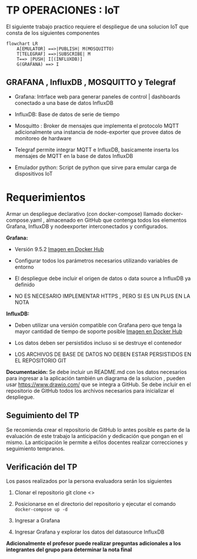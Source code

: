 # TP OPERACIONES : IoT

El siguiente trabajo practico requiere el despliegue de una solucion IoT que consta de los siguientes componentes

```mermaid
flowchart LR
    A[EMULATOR] ==>|PUBLISH| M(MOSQUITTO)
    T[TELEGRAF] ==>|SUBSCRIBE| M
    T==> |PUSH| I[(INFLUXDB)]
    G(GRAFANA) ==> I
```

## GRAFANA , InfluxDB , MOSQUITTO y Telegraf

- Grafana: Intrface web para generar paneles de control | dashboards conectado a una base de datos InfluxDB

- InfluxDB: Base de datos de serie de tiempo

- Mosquitto : Broker de mensajes que implementa el protocolo MQTT
  adicionalmente una instancia de node-exporter que provee datos de monitoreo de
  hardware

- Telegraf permite integrar MQTT e InfluxDB, basicamente inserta los mensajes de MQTT en la base de datos InfluxDB

- Emulador python: Script de python que sirve para emular carga de dispositivos IoT

##

# Requerimientos

Armar
un despliegue declarativo (con docker-compose) llamado docker-compose.yaml , almacenado en GitHub que contenga todos los elementos Grafana,
InfluxDB y nodeexporter interconectados y configurados.

**Grafana:**

- Versión 9.5.2 [Imagen en Docker Hub](https://hub.docker.com/r/grafana/grafana-oss)

- Configurar todos los parámetros necesarios utilizando variables de entorno

- El despliegue debe incluir el origen de datos o data source a InfluxDB ya definido

- NO ES NECESARIO IMPLEMENTAR HTTPS , PERO SI ES
  UN PLUS EN LA NOTA

**InfluxDB:**

- Deben utilizar una versión compatible con Grafana pero que tenga la mayor cantidad de tiempo de soporte posible [Imagen en Docker Hub](https://hub.docker.com/_/influxdb)

- Los datos deben ser persistidos incluso si se destruye el contenedor

- LOS ARCHIVOS DE BASE DE DATOS NO DEBEN ESTAR PERSISTIDOS EN EL REPOSITORIO GIT

**Documentación:** Se debe incluir un README.md con los datos necesarios para ingresar a la aplicación también un diagrama de la solucion , pueden usar https://www.drawio.com/ que se integra a GitHub. Se debe incluir en el repositorio de GitHub todos los archivos necesarios para inicializar el despliegue.

## Seguimiento del TP

Se recomienda crear el repositorio de GitHub lo antes posible es parte de la evaluación de este trabajo la anticipación y dedicación que pongan en el mismo. La anticipación le permite a el/los docentes realizar correcciones y seguimiento tempranos.

## Verificación del TP

Los pasos realizados por la persona evaluadora serán los siguientes

1. Clonar el repositorio git clone <<REPO URL>>

2. Posicionarse en el directorio del repositorio y ejecutar el comando `docker-compose up -d`

3. Ingresar a Grafana

4. Ingresar Grafana y explorar los datos del datasource InfluxDB

**Adicionalmente el profesor puede realizar preguntas adicionales a los integrantes del grupo para determinar la nota final**
